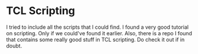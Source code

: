 # TCL Scripting

I tried to include all the scripts that I could find. I found a very good tutorial on scripting. Only if we could've found it earlier. Also, there is a repo
I found that contains some really good stuff in TCL scripting. Do check it out if in doubt. 

